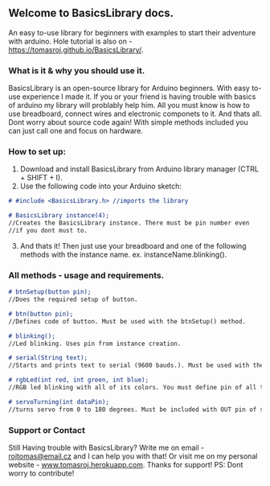 ## Welcome to BasicsLibrary docs.
An easy to-use library for beginners with examples to start their adventure with arduino.
Hole tutorial is also on - https://tomasroj.github.io/BasicsLibrary/.

### What is it & why you should use it.

BasicsLibrary is an open-source library for Arduino beginners. With easy to-use experience I made it. If you or your friend is having trouble with basics of arduino my library will problably help him. All you must know is how to use breadboard, connect wires and electronic componets to it. And thats all. Dont worry about source code again! With simple methods included you can just call one and focus on hardware. 

### How to set up:

1. Download and install BasicsLibrary from Arduino library manager (CTRL + SHIFT + I).
2. Use the following code into your Arduino sketch: 

```markdown
# #include <BasicsLibrary.h> //imports the library

# BasicsLibrary instance(4); 
//Creates the BasicsLibrary instance. There must be pin number even
//if you dont must to.
```
3. And thats it! Then just use your breadboard and one of the following methods with the instance name.
ex. instanceName.blinking().

### All methods - usage and requirements.

```markdown
# btnSetup(button pin);  
//Does the required setup of button.

# btn(button pin);   
//Defines code of button. Must be used with the btnSetup() method.

# blinking(); 
//Led blinking. Uses pin from instance creation.

# serial(String text);
//Starts and prints text to serial (9600 bauds.). Must be used with the string with text.

# rgbLed(int red, int green, int blue); 
//RGB led blinking with all of its colors. You must define pin of all three diod pins.

# servoTurning(int dataPin);
//turns servo from 0 to 180 degrees. Must be included with OUT pin of servo.
```

### Support or Contact

Still Having trouble with BasicsLibrary? Write me on email - rojtomas@email.cz and I can help you with that! Or visit me on my personal website - www.tomasroj.herokuapp.com. Thanks for support! PS: Dont worry to contribute!
